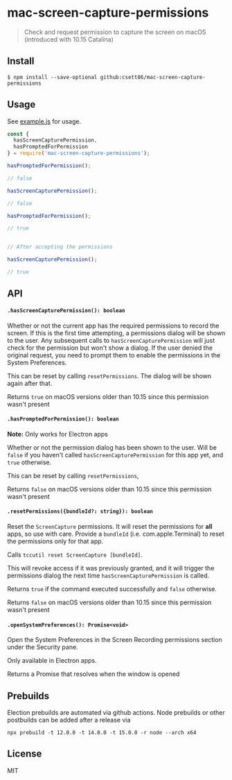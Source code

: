 # mac-screen-capture-permissions

> Check and request permission to capture the screen on macOS (introduced with 10.15 Catalina)

## Install

```
$ npm install --save-optional github:csett86/mac-screen-capture-permissions
```

## Usage

See [example.js](https://github.com/karaggeorge/mac-screen-capture-permissions/blob/master/example.js) for usage.

```js
const {
  hasScreenCapturePermission,
  hasPromptedForPermission
} = require('mac-screen-capture-permissions');

hasPromptedForPermission();

// false

hasScreenCapturePermission();

// false

hasPromptedForPermission();

// true


// After accepting the permissions

hasScreenCapturePermission();

// true
```

## API

#### `.hasScreenCapturePermission(): boolean`

Whether or not the current app has the required permissions to record the screen. If this is the first time attempting, a permissions dialog will be shown to the user. Any subsequent calls to `hasScreenCapturePermission` will just check for the permission but won't show a dialog. If the user denied the original request, you need to prompt them to enable the permissions in the System Preferences.

This can be reset by calling `resetPermissions`. The dialog will be shown again after that.

Returns `true` on macOS versions older than 10.15 since this permission wasn't present

#### `.hasPromptedForPermission(): boolean`

**Note:** Only works for Electron apps

Whether or not the permission dialog has been shown to the user. Will be `false` if you haven't called `hasScreenCapturePermission` for this app yet, and `true` otherwise.

This can be reset by calling `resetPermissions`,

Returns `false` on macOS versions older than 10.15 since this permission wasn't present

#### `.resetPermissions({bundleId?: string}): boolean`

Reset the `ScreenCapture` permissions. It will reset the permissions for **all** apps, so use with care. Provide a `bundleId` (i.e. com.apple.Terminal) to reset the permissions only for that app.

Calls `tccutil reset ScreenCapture [bundleId]`.

This will revoke access if it was previously granted, and it will trigger the permissions dialog the next time `hasScreenCapturePermission` is called.

Returns `true` if the command executed successfully and `false` otherwise.

Returns `false` on macOS versions older than 10.15 since this permission wasn't present

#### `.openSystemPreferences(): Promise<void>`

Open the System Preferences in the Screen Recording permissions section under the Security pane.

Only available in Electron apps.

Returns a Promise that resolves when the window is opened

## Prebuilds

Election prebuilds are automated via github actions. Node prebuilds or other postbuilds can be added after a release via

```
npx prebuild -t 12.0.0 -t 14.0.0 -t 15.0.0 -r node --arch x64
```

## License

MIT
